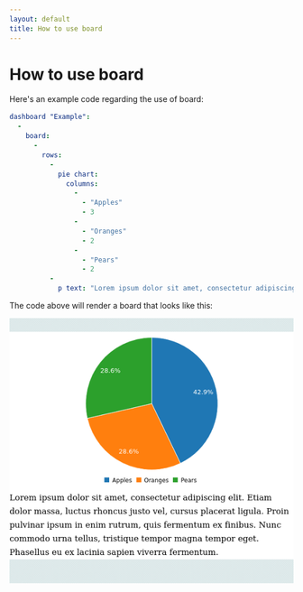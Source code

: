 ```yaml
---
layout: default
title: How to use board
---
```


# How to use board
Here's an example code regarding the use of board: 

```yaml
dashboard "Example": 
  - 
    board: 
      - 
        rows: 
          - 
            pie chart: 
              columns: 
                - 
                  - "Apples"
                  - 3
                - 
                  - "Oranges"
                  - 2
                - 
                  - "Pears"
                  - 2
          - 
            p text: "Lorem ipsum dolor sit amet, consectetur adipiscing elit. Etiam dolor massa, luctus rhoncus justo vel, cursus placerat ligula. Proin pulvinar ipsum in enim rutrum, quis fermentum ex finibus. Nunc commodo urna tellus, tristique tempor magna tempor eget. Phasellus eu ex lacinia sapien viverra fermentum."

```
The code above will render a board that looks like this:

![](../screenshots/board.png)
